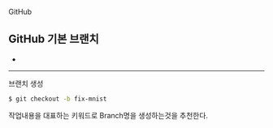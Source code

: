 GitHub

## GitHub 기본 브랜치

- 



---



브랜치 생성

```bash
$ git checkout -b fix-mnist
```

작업내용을 대표하는 키워드로 Branch명을 생성하는것을 추천한다.





